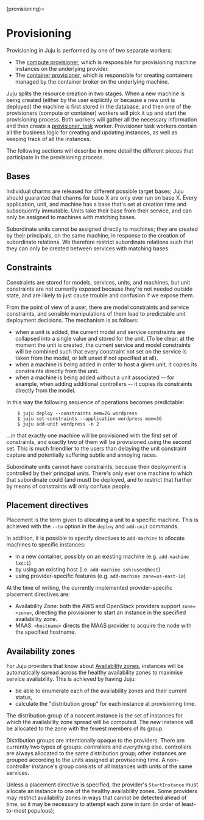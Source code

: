 (provisioning)=
# Provisioning

Provisioning in Juju is performed by one of two separate workers:
- The [compute provisioner](https://github.com/juju/juju/blob/main/internal/worker/computeprovisioner/doc.go),
which is responsible for provisioning machine instances on the underlying
provider.
- The [container provisioner](https://github.com/juju/juju/blob/main/internal/worker/containerprovisioner/doc.go),
which is responsible for creating containers managed by the container
broker on the underlying machine.

Juju splits the resource creation in two stages. When a new machine
is being created (either by the user explicitly or because a new unit
is deployed) the machine is first stored in the database, and then
one of the provisioners (compute or container) workers will pick it
up and start the provisioning process. Both workers will gather all the
necessary information and then create a [provisioner_task](https://github.com/juju/juju/blob/main/internal/provisionertask/provisioner_task.go)
worker. Provisioner task workers contain all the business logic for creating and updating
instances, as well as keeping track of all the instances.

The following sections will describe in more detail the different
pieces that participate in the provisioning process.

## Bases

Individual charms are released for different possible target bases; Juju
should guarantee that charms for base X are only ever run on base X.
Every application, unit, and machine has a base that's set at creation time and
subsequently immutable. Units take their base from their service, and can
only be assigned to machines with matching bases.

Subordinate units cannot be assigned directly to machines; they are created
by their principals, on the same machine, in response to the creation of
subordinate relations. We therefore restrict subordinate relations such that
they can only be created between services with matching bases.

## Constraints

Constraints are stored for models, services, units, and machines, but
unit constraints are not currently exposed because they're not needed outside
state, and are likely to just cause trouble and confusion if we expose them.

From the point of view of a user, there are model constraints and service
constraints, and sensible manipulations of them lead to predictable unit
deployment decisions. The mechanism is as follows:

  * when a unit is added, the current model and service constraints
    are collapsed into a single value and stored for the unit. (To be clear:
    at the moment the unit is created, the current service and model
    constraints will be combined such that every constraint not set on the
    service is taken from the model, or left unset if not specified
    at all).
  * when a machine is being added in order to host a given unit, it copies
    its constraints directly from the unit.
  * when a machine is being added without a unit associated -- for example,
    when adding additional controllers -- it copies its constraints directly
    from the model.

In this way the following sequence of operations becomes predictable:

```
    $ juju deploy --constraints mem=2G wordpress
    $ juju set-constraints --application wordpress mem=3G
    $ juju add-unit wordpress -n 2
```

...in that exactly one machine will be provisioned with the first set of
constraints, and exactly two of them will be provisioned using the second
set. This is much friendlier to the users than delaying the unit constraint
capture and potentially suffering subtle and annoying races.

Subordinate units cannot have constraints, because their deployment is
controlled by their principal units. There's only ever one machine to which
that subordinate could (and must) be deployed, and to restrict that further
by means of constraints will only confuse people.

## Placement directives

Placement is the term given to allocating a unit to a specific machine.
This is achieved with the `--to` option in the `deploy` and `add-unit`
commands.

In addition, it is possible to specify directives to `add-machine` to
allocate machines to specific instances:

  - in a new container, possibly on an existing machine (e.g. `add-machine lxc:1`)
  - by using an existing host (i.e. `add-machine ssh:user@host`)
  - using provider-specific features (e.g. `add-machine zone=us-east-1a`)

At the time of writing, the currently implemented provider-specific placement directives are:

  - Availability Zone: both the AWS and OpenStack providers support `zone=<zone>`, directing the provisioner to start an instance in the specified availability zone.
  - MAAS: `<hostname>` directs the MAAS provider to acquire the node with the specified hostname.

## Availability zones

For Juju providers that know about [Availability zones](https://juju.is/docs/juju/availability-zone),
instances will be automatically spread across the healthy availability zones
to maximise service availability. This is achieved by having Juju:

  - be able to enumerate each of the availability zones and their current status,
  - calculate the "distribution group" for each instance at provisioning time.

The distribution group of a nascent instance is the set of instances for which
the availability zone spread will be computed. The new instance will be
allocated to the zone with the fewest members of its group.

Distribution groups are intentionally opaque to the providers. There are
currently two types of groups: controllers and everything else. controllers are
always allocated to the same distribution group; other instances are grouped
according to the units assigned at provisioning time. A non-controller
instance's group consists of all instances with units of the same services.

Unless a placement directive is specified, the provider's `StartInstance` must
allocate an instance to one of the healthy availability zones. Some providers
may restrict availability zones in ways that cannot be detected ahead of time,
so it may be necessary to attempt each zone in turn (in order of least-to-most
populous);
